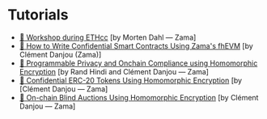 # Tutorials

- [🎥 Workshop during ETHcc](https://www.youtube.com/watch?v=eivfVykPP8U) \[by Morten Dahl — Zama]
- [🎥 How to Write Confidential Smart Contracts Using Zama's fhEVM](https://www.youtube.com/watch?v=1FtbyHZwNX4) \[by Clément Danjou (Zama)]
- [📃 Programmable Privacy and Onchain Compliance using Homomorphic Encryption](https://www.zama.ai/post/programmable-privacy-and-onchain-compliance-using-homomorphic-encryption) \[by Rand Hindi and Clément Danjou — Zama]
- [📃 Confidential ERC-20 Tokens Using Homomorphic Encryption](https://www.zama.ai/post/confidential-erc-20-tokens-using-homomorphic-encryption) \[by \[Clément Danjou — Zama]
- [📃 On-chain Blind Auctions Using Homomorphic Encryption](https://www.zama.ai/post/on-chain-blind-auctions-using-homomorphic-encryption) \[by Clément Danjou — Zama]
